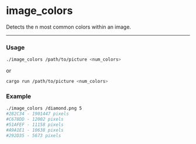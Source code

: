 # image_colors
Detects the n most common colors within an image.

--------
### Usage
```bash
./image_colors /path/to/picture <num_colors>
```
or
```bash
cargo run /path/to/picture <num_colors>
```

### Example
```bash
./image_colors /diamond.png 5
#282C34 - 1901447 pixels
#C678DD - 12002 pixels
#51AFEF - 11158 pixels
#A9A1E1 - 10638 pixels
#292D35 - 5673 pixels
```
